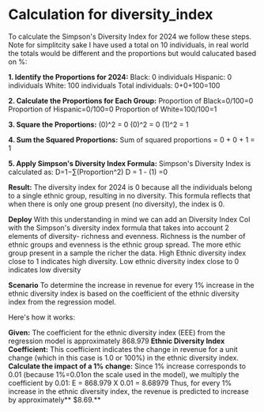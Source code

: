 # Calculation for diversity_index

To calculate the Simpson's Diversity Index for 2024 we follow these steps. Note for simplitcity sake I have used a total on 10 individuals, in real world the totals would be different and the proportions but would calucated based on %:

**1. Identify the Proportions for 2024:**
Black: 0 individuals
Hispanic: 0 individuals
White: 100 individuals
Total individuals: 0+0+100=100

**2. Calculate the Proportions for Each Group:**
Proportion of Black=0/100=0 
Proportion of Hispanic=0/100=0 
Proportion of White=100/100=1

**3. Square the Proportions:**
(0)^2 = 0
(0)^2 = 0
(1)^2 = 1

**4. Sum the Squared Proportions:**
Sum of squared proportions = 0 + 0 + 1 = 1

**5. Apply Simpson's Diversity Index Formula:**
Simpson's Diversity Index is calculated as:
D=1−∑(Proportion^2)
D = 1 - (1) =0

**Result:**
The diversity index for 2024 is 0 because all the individuals belong to a single ethnic group, resulting in no diversity. This formula reflects that when there is only one group present (no diversity), the index is 0. 

**Deploy**
With this understanding in mind we can add an Diversity Index Col with the Simpson's diversity index formula that takes into account 2 elements of diversity- richness and evenness. Richness is the number of ethnic groups and evenness is the ethnic group spread.  The more ethic group present in a sample the richer the data. High Ethnic diversity index close to 1 indicates high diversity. Low ethnic diversity index close to 0 indicates low diversity 

**Scenario**
To determine the increase in revenue for every 1% increase in the ethnic diversity index is based on the coefficient of the ethnic diversity index from the regression model. 

Here's how it works:

**Given:**
The coefficient for the ethnic diversity index (EEE) from the regression model is approximately 868.979
**Ethnic Diversity Index Coefficient:**
This coefficient indicates the change in revenue for a unit change (which in this case is 1.0 or 100%) in the ethnic diversity index.
**Calculate the impact of a 1% change:**
Since 1% increase corresponds to 0.01 (because 1%=0.01on the scale used in the model), we multiply the coefficient by 0.01:
E = 868.979 X 0.01 = 8.68979
Thus, for every 1% increase in the ethnic diversity index, the revenue is predicted to increase by approximately** $8.69.**

